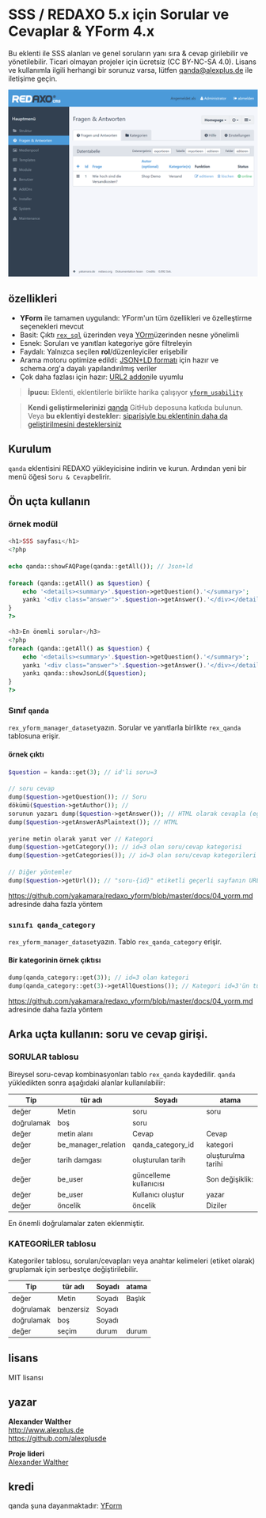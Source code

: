 # SSS / REDAXO 5.x için Sorular ve Cevaplar & YForm 4.x

Bu eklenti ile SSS alanları ve genel soruların yanı sıra & cevap girilebilir ve yönetilebilir. Ticari olmayan projeler için ücretsiz (CC BY-NC-SA 4.0). Lisans ve kullanımla ilgili herhangi bir sorunuz varsa, lütfen qanda@alexplus.de ile iletişime geçin.

![GitHub logosu](https://raw.githubusercontent.com/alexplusde/qanda/main/docs/screenshot.png)


## özellikleri

* **YForm** ile tamamen uygulandı: YForm'un tüm özellikleri ve özelleştirme seçenekleri mevcut
* Basit: Çıktı [`rex_sql`](https://redaxo.org/doku/master/datenbank-queries) üzerinden veya [YOrm](https://github.com/yakamara/redaxo_yform_docs/blob/master/de_de/yorm.md)üzerinden nesne yönelimli
* Esnek: Soruları ve yanıtları kategoriye göre filtreleyin
* Faydalı: Yalnızca seçilen **rol**/düzenleyiciler erişebilir
* Arama motoru optimize edildi: [JSON+LD formatı](https://jsonld.com/question-and-answer/) için hazır ve schema.org'a dayalı yapılandırılmış veriler
* Çok daha fazlası için hazır: [URL2 addon](https://github.com/tbaddade/redaxo_url)ile uyumlu

> **İpucu:** Eklenti, eklentilerle birlikte harika çalışıyor [`yform_usability`](https://github.com/FriendsOfREDAXO/yform_usability/)

> **Kendi geliştirmelerinizi** [qanda](https://github.com/alexplusde/qanda) GitHub deposuna katkıda bulunun. Veya **bu eklentiyi destekler:** [siparişiyle bu eklentinin daha da geliştirilmesini desteklersiniz](https://github.com/sponsors/alexplusde)

## Kurulum

`qanda` eklentisini REDAXO yükleyicisine indirin ve kurun. Ardından yeni bir menü öğesi `Soru & Cevap`belirir.

## Ön uçta kullanın

### örnek modül

```php
<h1>SSS sayfası</h1>
<?php

echo qanda::showFAQPage(qanda::getAll()); // Json+ld

foreach (qanda::getAll() as $question) {
    echo '<details><summary>'.$question->getQuestion().'</summary>';
    yankı '<div class="answer">'.$question->getAnswer().'</div></details>';
}
?>
```

```php
<h3>En önemli sorular</h3>
<?php
foreach (qanda::getAll() as $question) {
    echo '<details><summary>'.$question->getQuestion().'</summary>';
    yankı '<div class="answer">'.$question->getAnswer().'</div></details>';
    yankı qanda::showJsonLd($question);
}
?>
```

### Sınıf `qanda`

`rex_yform_manager_dataset`yazın. Sorular ve yanıtlarla birlikte `rex_qanda` tablosuna erişir.

#### örnek çıktı

```php
$question = kanda::get(3); // id'li soru=3

// soru cevap
dump($question->getQuestion()); // Soru
dökümü($question->getAuthor()); //
sorunun yazarı dump($question->getAnswer()); // HTML olarak cevapla (eğer bir editör belirtilmişse)
dump($question->getAnswerAsPlaintext()); // HTML

yerine metin olarak yanıt ver // Kategori
dump($question->getCategory()); // id=3 olan soru/cevap kategorisi
dump($question->getCategories()); // id=3 olan soru/cevap kategorileri

// Diğer yöntemler
dump($question->getUrl()); // "soru-{id}" etiketli geçerli sayfanın URL'si
```

https://github.com/yakamara/redaxo_yform/blob/master/docs/04_yorm.md adresinde daha fazla yöntem

### `sınıfı qanda_category`

`rex_yform_manager_dataset`yazın. Tablo `rex_qanda_category` erişir.

#### Bir kategorinin örnek çıktısı

```php
dump(qanda_category::get(3)); // id=3 olan kategori
dump(qanda_category::get(3)->getAllQuestions()); // Kategori id=3'ün tüm soru-cevap çiftleri
```

https://github.com/yakamara/redaxo_yform/blob/master/docs/04_yorm.md adresinde daha fazla yöntem

## Arka uçta kullanın: soru ve cevap girişi.

### SORULAR tablosu

Bireysel soru-cevap kombinasyonları tablo `rex_qanda` kaydedilir. `qanda` yükledikten sonra aşağıdaki alanlar kullanılabilir:

| Tip        | tür adı               | Soyadı                 | atama              |
| ---------- | --------------------- | ---------------------- | ------------------ |
| değer      | Metin                 | soru                   | soru               |
| doğrulamak | boş                   | soru                   |                    |
| değer      | metin alanı           | Cevap                  | Cevap              |
| değer      | be_manager_relation | qanda_category_id    | kategori           |
| değer      | tarih damgası         | oluşturulan tarih      | oluşturulma tarihi |
| değer      | be_user               | güncelleme kullanıcısı | Son değişiklik:    |
| değer      | be_user               | Kullanıcı oluştur      | yazar              |
| değer      | öncelik               | öncelik                | Diziler            |

En önemli doğrulamalar zaten eklenmiştir.

### KATEGORİLER tablosu

Kategoriler tablosu, soruları/cevapları veya anahtar kelimeleri (etiket olarak) gruplamak için serbestçe değiştirilebilir.

| Tip        | tür adı   | Soyadı | atama  |
| ---------- | --------- | ------ | ------ |
| değer      | Metin     | Soyadı | Başlık |
| doğrulamak | benzersiz | Soyadı |        |
| doğrulamak | boş       | Soyadı |        |
| değer      | seçim     | durum  | durum  |

## lisans

MIT lisansı

## yazar

**Alexander Walther**  
http://www.alexplus.de  
https://github.com/alexplusde

**Proje lideri**  
[Alexander Walther](https://github.com/alexplusde)

## kredi

qanda şuna dayanmaktadır: [YForm](https://github.com/yakamara/redaxo_yform)  
